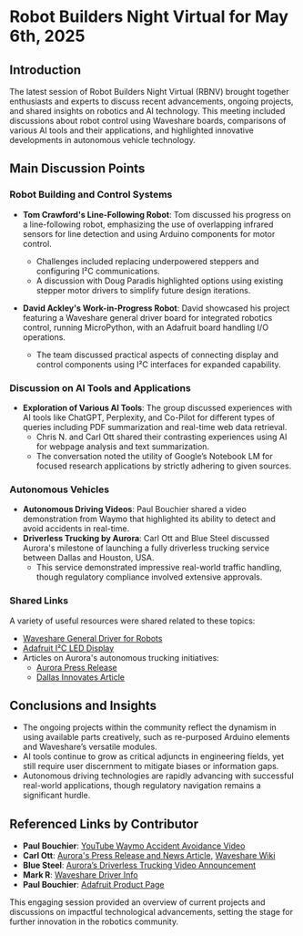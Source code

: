 # Robot Builders Night Virtual for May 6th, 2025

## Introduction
The latest session of Robot Builders Night Virtual (RBNV) brought together enthusiasts and experts to discuss recent advancements, ongoing projects, and shared insights on robotics and AI technology. This meeting included discussions about robot control using Waveshare boards, comparisons of various AI tools and their applications, and highlighted innovative developments in autonomous vehicle technology.

## Main Discussion Points

### Robot Building and Control Systems
- **Tom Crawford's Line-Following Robot**: Tom discussed his progress on a line-following robot, emphasizing the use of overlapping infrared sensors for line detection and using Arduino components for motor control.
  - Challenges included replacing underpowered steppers and configuring I²C communications.
  - A discussion with Doug Paradis highlighted options using existing stepper motor drivers to simplify future design iterations.

- **David Ackley's Work-in-Progress Robot**: David showcased his project featuring a Waveshare general driver board for integrated robotics control, running MicroPython, with an Adafruit board handling I/O operations.
  - The team discussed practical aspects of connecting display and control components using I²C interfaces for expanded capability.

### Discussion on AI Tools and Applications
- **Exploration of Various AI Tools**: The group discussed experiences with AI tools like ChatGPT, Perplexity, and Co-Pilot for different types of queries including PDF summarization and real-time web data retrieval.
  - Chris N. and Carl Ott shared their contrasting experiences using AI for webpage analysis and text summarization.
  - The conversation noted the utility of Google’s Notebook LM for focused research applications by strictly adhering to given sources.

### Autonomous Vehicles
- **Autonomous Driving Videos**: Paul Bouchier shared a video demonstration from Waymo that highlighted its ability to detect and avoid accidents in real-time.
- **Driverless Trucking by Aurora**: Carl Ott and Blue Steel discussed Aurora's milestone of launching a fully driverless trucking service between Dallas and Houston, USA. 
  - This service demonstrated impressive real-world traffic handling, though regulatory compliance involved extensive approvals.

### Shared Links
A variety of useful resources were shared related to these topics:
- [Waveshare General Driver for Robots](https://www.waveshare.com/general-driver-for-robots.htm)
- [Adafruit I²C LED Display](https://www.adafruit.com/product/715)
- Articles on Aurora's autonomous trucking initiatives:
  - [Aurora Press Release](https://ir.aurora.tech/news-events/press-releases/detail/119/aurora-begins-commercial-driverless-trucking-in-texas)
  - [Dallas Innovates Article](https://dallasinnovates.com/in-u-s-first-aurora-launches-fully-driverless-trucking-deliveries-between-dallas-and-houston/)

## Conclusions and Insights
- The ongoing projects within the community reflect the dynamism in using available parts creatively, such as re-purposed Arduino elements and Waveshare’s versatile modules.
- AI tools continue to grow as critical adjuncts in engineering fields, yet still require user discernment to mitigate biases or information gaps.
- Autonomous driving technologies are rapidly advancing with successful real-world applications, though regulatory navigation remains a significant hurdle.

## Referenced Links by Contributor
- **Paul Bouchier**: [YouTube Waymo Accident Avoidance Video](https://www.youtube.com/watch?v=nAuna_qzf6k&t=2s)
- **Carl Ott**: [Aurora's Press Release and News Article](https://ir.aurora.tech/news-events/press-releases/detail/119/aurora-begins-commercial-driverless-trucking-in-texas), [Waveshare Wiki](https://www.waveshare.com/wiki/Main_Page)
- **Blue Steel**: [Aurora’s Driverless Trucking Video Announcement](https://youtu.be/TZv1krlPfb4?si=ftKlljdHSXB1_xBD)
- **Mark R**: [Waveshare Driver Info](https://www.waveshare.com/general-driver-for-robots.htm)
- **Paul Bouchier**: [Adafruit Product Page](https://www.adafruit.com/product/715)

This engaging session provided an overview of current projects and discussions on impactful technological advancements, setting the stage for further innovation in the robotics community.